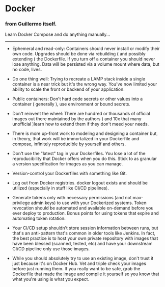 # Docker

### from Guillermo itself.

Learn Docker Compose and do anything manually...

---
- Ephemeral and read-only: Containers should never install or modify their own code. Upgrades should be done via rebuilding ( and possibly extending ) the Dockerfile. If you turn off a container you should never lose anything. Data will be persisted via a volume mount where data, but no code, lives.

- Do one thing well: Trying to recreate a LAMP stack inside a single container is a near trick but it's the wrong way. You've now limited your ability to scale the front or backend of your application.

- Public containers: Don't hard code secrets or other values into a container ( generally ), use environment or bound secrets.

- Don't reinvent the wheel: There are hundred or thousands of official images out there maintained by the authors ( and 10x that many unofficial )learn how to extend them if they don't meed your needs.

- There is more up-front work to modeling and designing a container but, in theory, that work will be immortalized in your Dockerfile and compose, infinitely reproducible by yourself and others.

- Don't use the "latest" tag in your Dockerfiles. You lose a lot of the reproducibility that Docker offers when you do this. Stick to as granular a version specification for images as you can manage.

- Version-control your Dockerfiles with something like Git.

- Log out from Docker registries. docker logout exists and should be utilized (especially in stuff like CI/CD pipelines).

- Generate tokens only with necessary permissions (and not max-privilege admin keys) to use with your Dockerized systems. Token revocation should be automated and available on-demand before you ever deploy to production. Bonus points for using tokens that expire and automating token rotation.

- Your CI/CD setup shouldn't store session information between runs, but that's an anti-pattern that's common in older tools like Jenkins. In fact, the best practice is to host your own private repository with images that have been blessed (scanned, tested, etc) and have your downstream CI/CD pipeline only use those images.

- While you should absolutely try to use an existing image, don't trust it just because it's on Docker Hub. Vet and triple check your images before just running them. If you really want to be safe, grab the Dockerfile that made the image and compile it yourself so you know that what you're using is what you expect.